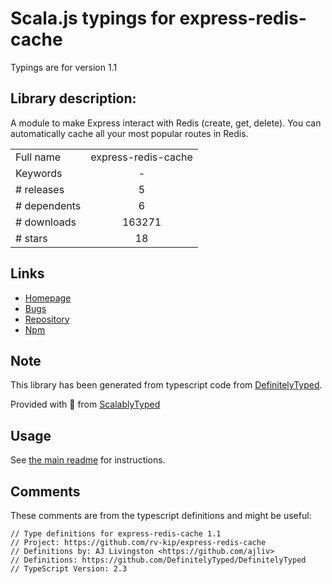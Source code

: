 
# Scala.js typings for express-redis-cache

Typings are for version 1.1

## Library description:
A module to make Express interact with Redis (create, get, delete). You can automatically cache all your most popular routes in Redis.

|                    |                 |
| ------------------ | :-------------: |
| Full name          | express-redis-cache |
| Keywords           | - |
| # releases         | 5 |
| # dependents       | 6 |
| # downloads        | 163271 |
| # stars            | 18 |

## Links
- [Homepage](https://github.com/rv-kip/express-redis-cache#readme)
- [Bugs](https://github.com/rv-kip/express-redis-cache/issues)
- [Repository](https://github.com/rv-kip/express-redis-cache)
- [Npm](https://www.npmjs.com/package/express-redis-cache)
    


## Note
This library has been generated from typescript code from [DefinitelyTyped](https://definitelytyped.org).

Provided with :purple_heart: from [ScalablyTyped](https://github.com/oyvindberg/ScalablyTyped)

## Usage
See [the main readme](../../readme.md) for instructions.

## Comments

These comments are from the typescript definitions and might be useful:
```
// Type definitions for express-redis-cache 1.1
// Project: https://github.com/rv-kip/express-redis-cache
// Definitions by: AJ Livingston <https://github.com/ajliv>
// Definitions: https://github.com/DefinitelyTyped/DefinitelyTyped
// TypeScript Version: 2.3

```

